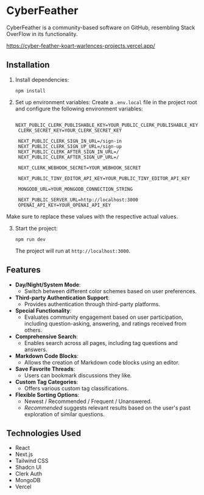 # CyberFeather

CyberFeather is a community-based software on GitHub, resembling Stack OverFlow in its functionality.

https://cyber-feather-koart-warlences-projects.vercel.app/

## Installation

1. Install dependencies:

   ```
   npm install
   ```

2. Set up environment variables: Create a `.env.local` file in the project root and configure the following environment variables:

   ```
    NEXT_PUBLIC_CLERK_PUBLISHABLE_KEY=YOUR_PUBLIC_CLERK_PUBLISHABLE_KEY
    CLERK_SECRET_KEY=YOUR_CLERK_SECRET_KEY

    NEXT_PUBLIC_CLERK_SIGN_IN_URL=/sign-in
    NEXT_PUBLIC_CLERK_SIGN_UP_URL=/sign-up
    NEXT_PUBLIC_CLERK_AFTER_SIGN_IN_URL=/
    NEXT_PUBLIC_CLERK_AFTER_SIGN_UP_URL=/

    NEXT_CLERK_WEBHOOK_SECRET=YOUR_WEBHOOK_SECRET

    NEXT_PUBLIC_TINY_EDITOR_API_KEY=YOUR_PUBLIC_TINY_EDITOR_API_KEY

    MONGODB_URL=YOUR_MONGODB_CONNECTION_STRING

    NEXT_PUBLIC_SERVER_URL=http://localhost:3000
    OPENAI_API_KEY=YOUR_OPENAI_API_KEY
   ```

Make sure to replace these values with the respective actual values.

3. Start the project:

   ```
   npm run dev
   ```

   The project will run at `http://localhost:3000`.

## Features

- **Day/Night/System Mode**:
  - Switch between different color schemes based on user preferences.
- **Third-party Authentication Support**:
  - Provides authentication through third-party platforms.
- **Special Functionality**:
  - Evaluates community engagement based on user participation, including question-asking, answering, and ratings received from others.
- **Comprehensive Search**:
  - Enables search across all pages, including tag questions and answers.
- **Markdown Code Blocks**:
  - Allows the creation of Markdown code blocks using an editor.
- **Save Favorite Threads**:
  - Users can bookmark discussions they like.
- **Custom Tag Categories**:
  - Offers various custom tag classifications.
- **Flexible Sorting Options**:
  - Newest / Recommended / Frequent / Unanswered.
  - _Recommended_ suggests relevant results based on the user's past exploration of similar questions.

## Technologies Used

- React
- Next.js
- Tailwind CSS
- Shadcn UI
- Clerk Auth
- MongoDB
- Vercel
